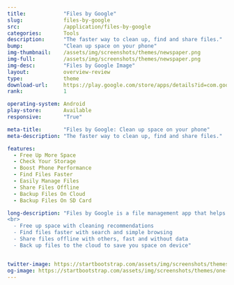 ```yaml
---
title:            "Files by Google"
slug:             files-by-google
src:              /application/files-by-google
categories:       Tools
description:      "The faster way to clean up, find and share files."
bump:             "Clean up space on your phone"
img-thumbnail:    /assets/img/screenshots/themes/newspaper.png
img-full:         /assets/img/screenshots/themes/newspaper.png
img-desc:         "Files by Google Image"
layout:           overview-review
type:             theme
download-url:     https://play.google.com/store/apps/details?id=com.google.android.apps.nbu.files&hl=en_IN
rank:             1

operating-system: Android
play-store:       Available
responsive:       "True"

meta-title:       "Files by Google: Clean up space on your phone"
meta-description: "The faster way to clean up, find and share files."

features:
  - Free Up More Space
  - Check Your Storage
  - Boost Phone Performance
  - Find Files Faster
  - Easily Manage Files
  - Share Files Offline
  - Backup Files On Cloud
  - Backup Files On SD Card

long-description: "Files by Google is a file management app that helps you:
<br>
  - Free up space with cleaning recommendations
  - Find files faster with search and simple browsing
  - Share files offline with others, fast and without data
  - Back up files to the cloud to save you space on device"


twitter-image: https://startbootstrap.com/assets/img/screenshots/themes/twitter/one-page-wonder.png
og-image: https://startbootstrap.com/assets/img/screenshots/themes/one-page-wonder.png
---
```

